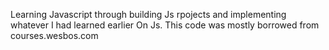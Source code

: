 Learning Javascript through building Js rpojects and implementing whatever I had learned earlier On Js. This code was mostly borrowed from courses.wesbos.com